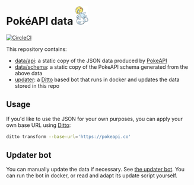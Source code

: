 # PokéAPI data <a href="https://pokeapi.co/api/v2/pokemon/uxie"><img src='https://raw.githubusercontent.com/PokeAPI/sprites/master/sprites/pokemon/other/dream-world/480.svg' height=50px/></a>

[![CircleCI](https://circleci.com/gh/PokeAPI/api-data.svg?style=shield)](https://circleci.com/gh/PokeAPI/api-data)

This repository contains:

- [data/api](data/api): a static copy of the JSON data produced by [PokeAPI](https://github.com/PokeAPI/pokeapi)
- [data/schema](data/schema): a static copy of the PokeAPI schema generated from the above data
- [updater](updater): a [Ditto][1] based bot that runs in docker and updates the data stored in this repo

## Usage

If you'd like to use the JSON for your own purposes, you can apply your own base URL using [Ditto][1]:

```sh
ditto transform --base-url='https://pokeapi.co'
```

## Updater bot

You can manually update the data if necessary. See [the updater bot](updater).
You can run the bot in docker, or read and adapt its update script yourself.

[1]: https://github.com/pokeapi/ditto
